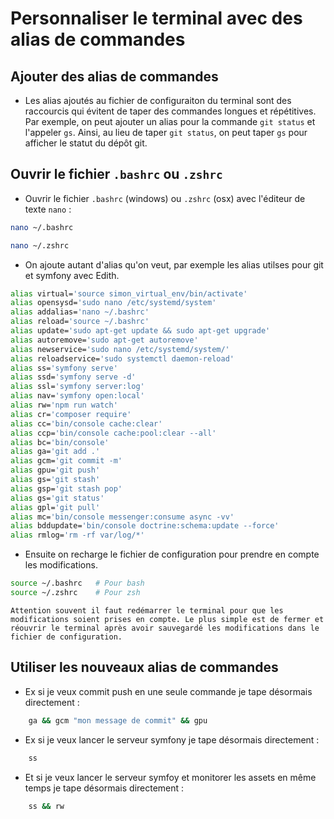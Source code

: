 # Personnaliser le terminal avec des alias de commandes

## Ajouter des alias de commandes

- Les alias ajoutés au fichier de configuraiton du terminal sont des raccourcis qui évitent de taper des commandes longues et répétitives. Par exemple, on peut ajouter un alias pour la commande `git status` et l'appeler `gs`. Ainsi, au lieu de taper `git status`, on peut taper `gs` pour afficher le statut du dépôt git.

## Ouvrir le fichier `.bashrc` ou `.zshrc`

- Ouvrir le fichier `.bashrc` (windows) ou `.zshrc` (osx) avec l'éditeur de texte `nano` :

```bash
nano ~/.bashrc
```

```bash
nano ~/.zshrc
```

- On ajoute autant d'alias qu'on veut, par exemple les alias utilses pour git et symfony avec Edith.

```bash
alias virtual='source simon_virtual_env/bin/activate'
alias opensysd='sudo nano /etc/systemd/system'
alias addalias='nano ~/.bashrc'
alias reload='source ~/.bashrc'
alias update='sudo apt-get update && sudo apt-get upgrade'
alias autoremove='sudo apt-get autoremove'
alias newservice='sudo nano /etc/systemd/system/'
alias reloadservice='sudo systemctl daemon-reload'
alias ss='symfony serve'
alias ssd='symfony serve -d'
alias ssl='symfony server:log'
alias nav='symfony open:local'
alias rw='npm run watch'
alias cr='composer require'
alias cc='bin/console cache:clear'
alias ccp='bin/console cache:pool:clear --all'
alias bc='bin/console'
alias ga='git add .'
alias gcm='git commit -m'
alias gpu='git push'
alias gs='git stash'
alias gsp='git stash pop'
alias gs='git status'
alias gpl='git pull'
alias mc='bin/console messenger:consume async -vv'
alias bddupdate='bin/console doctrine:schema:update --force'
alias rmlog='rm -rf var/log/*'
```

- Ensuite on recharge le fichier de configuration pour prendre en compte les modifications.

```bash
source ~/.bashrc   # Pour bash
source ~/.zshrc    # Pour zsh
```

`Attention souvent il faut redémarrer le terminal pour que les modifications soient prises en compte. Le plus simple est de fermer et réouvrir le terminal après avoir sauvegardé les modifications dans le fichier de configuration.`

## Utiliser les nouveaux alias de commandes

- Ex si je veux commit push en une seule commande je tape désormais directement :

```bash
    ga && gcm "mon message de commit" && gpu
```

- Ex si je veux lancer le serveur symfony je tape désormais directement :

```bash
    ss
```

- Et si je veux lancer le serveur symfoy et monitorer les assets en même temps je tape désormais directement :

```bash
    ss && rw
```
